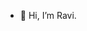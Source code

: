 - 👋 Hi, I’m Ravi.


<!---
ra7669/ra7669 is a ✨ special ✨ repository because its `README.md` (this file) appears on your GitHub profile.
You can click the Preview link to take a look at your changes.
--->
